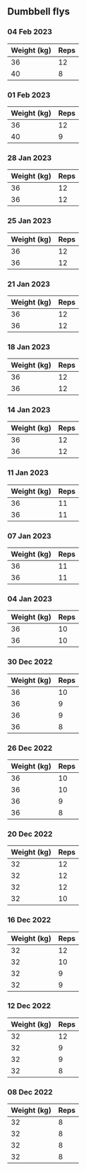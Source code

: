 ## Dumbbell flys

### 04 Feb 2023

| Weight (kg) | Reps |
| ----------- | ---- |
| 36 | 12 |
| 40 | 8 |

### 01 Feb 2023

| Weight (kg) | Reps |
| ----------- | ---- |
| 36 | 12 |
| 40 | 9 |

### 28 Jan 2023

| Weight (kg) | Reps |
| ----------- | ---- |
| 36 | 12 |
| 36 | 12 |

### 25 Jan 2023

| Weight (kg) | Reps |
| ----------- | ---- |
| 36 | 12 |
| 36 | 12 |

### 21 Jan 2023

| Weight (kg) | Reps |
| ----------- | ---- |
| 36 | 12 |
| 36 | 12 |

### 18 Jan 2023

| Weight (kg) | Reps |
| ----------- | ---- |
| 36 | 12 |
| 36 | 12 |

### 14 Jan 2023

| Weight (kg) | Reps |
| ----------- | ---- |
| 36 | 12 |
| 36 | 12 |

### 11 Jan 2023

| Weight (kg) | Reps |
| ----------- | ---- |
| 36 | 11 |
| 36 | 11 |

### 07 Jan 2023

| Weight (kg) | Reps |
| ----------- | ---- |
| 36 | 11 |
| 36 | 11 |

### 04 Jan 2023

| Weight (kg) | Reps |
| ----------- | ---- |
| 36 | 10 |
| 36 | 10 |

### 30 Dec 2022

| Weight (kg) | Reps |
| ----------- | ---- |
| 36 | 10 |
| 36 | 9 |
| 36 | 9 |
| 36 | 8 |

### 26 Dec 2022

| Weight (kg) | Reps |
| ----------- | ---- |
| 36 | 10 |
| 36 | 10 |
| 36 | 9 |
| 36 | 8 |

### 20 Dec 2022

| Weight (kg) | Reps |
| ----------- | ---- |
| 32 | 12 |
| 32 | 12 |
| 32 | 12 |
| 32 | 10 |

### 16 Dec 2022

| Weight (kg) | Reps |
| ----------- | ---- |
| 32 | 12 |
| 32 | 10 |
| 32 | 9 |
| 32 | 9 |

### 12 Dec 2022

| Weight (kg) | Reps |
| ----------- | ---- |
| 32 | 12 |
| 32 | 9 |
| 32 | 9 |
| 32 | 8 |

### 08 Dec 2022

| Weight (kg) | Reps |
| ----------- | ---- |
| 32 | 8 |
| 32 | 8 |
| 32 | 8 |
| 32 | 8 |
